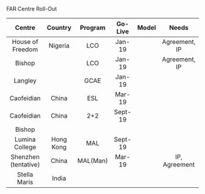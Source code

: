 FAR Centre Roll-Out

| Centre |Country | Program | Go-Live | Model | Needs|
|:---:|:---:|:---:|:---:|:---:|:---:|
|House of Freedom   |Nigeria   | LCO   | Jan-19  |   | Agreement, IP  |
|Bishop   |   | LCO   | Jan-19   |   | Agreement, IP  |
| Langley   |  | GCAE   | Jan-19  |   |   |
|Caofeidian   |China| ESL  | Mar-19  |   |   |   
|Caofeidian   |China| 2+2  | Sept-19  |   |   |   
|Bishop   |   |   |   |   |   |
|Lumina College   | Hong Kong  | MAL  | Sept-19  |   |   |
|Shenzhen (tentative)   | China   | MAL(Man)  | Mar-19  |   | IP, Agreement  |
| Stella Maris   | India   |    |   |   |   |
